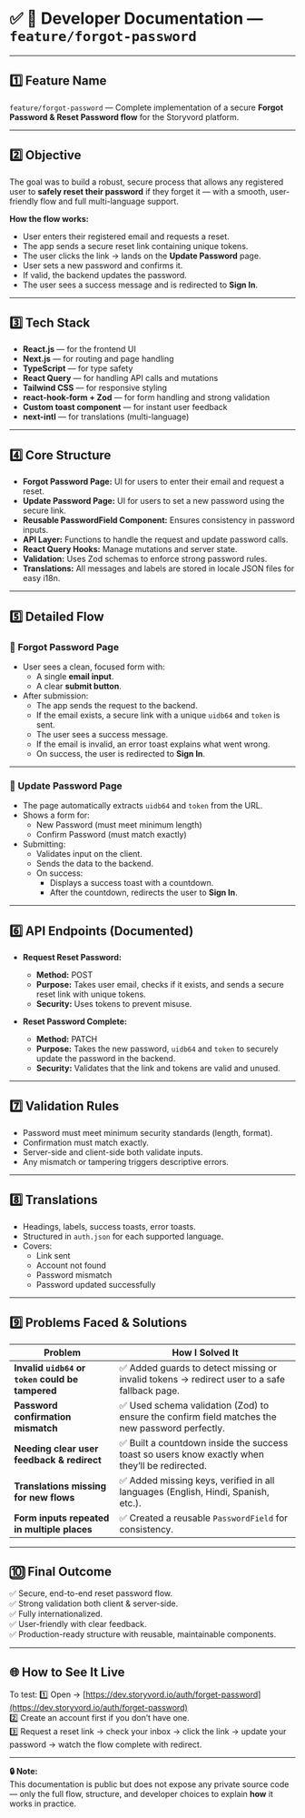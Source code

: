 # ✅ 📂 Developer Documentation — `feature/forgot-password`

---

## 1️⃣ Feature Name

`feature/forgot-password` — Complete implementation of a secure **Forgot Password & Reset Password flow** for the Storyvord platform.

---

## 2️⃣ Objective

The goal was to build a robust, secure process that allows any registered user to **safely reset their password** if they forget it — with a smooth, user-friendly flow and full multi-language support.

**How the flow works:**
- User enters their registered email and requests a reset.
- The app sends a secure reset link containing unique tokens.
- The user clicks the link → lands on the **Update Password** page.
- User sets a new password and confirms it.
- If valid, the backend updates the password.
- The user sees a success message and is redirected to **Sign In**.

---

## 3️⃣ Tech Stack

- **React.js** — for the frontend UI
- **Next.js** — for routing and page handling
- **TypeScript** — for type safety
- **React Query** — for handling API calls and mutations
- **Tailwind CSS** — for responsive styling
- **react-hook-form + Zod** — for form handling and strong validation
- **Custom toast component** — for instant user feedback
- **next-intl** — for translations (multi-language)

---

## 4️⃣ Core Structure

- **Forgot Password Page:** UI for users to enter their email and request a reset.
- **Update Password Page:** UI for users to set a new password using the secure link.
- **Reusable PasswordField Component:** Ensures consistency in password inputs.
- **API Layer:** Functions to handle the request and update password calls.
- **React Query Hooks:** Manage mutations and server state.
- **Validation:** Uses Zod schemas to enforce strong password rules.
- **Translations:** All messages and labels are stored in locale JSON files for easy i18n.

---

## 5️⃣ Detailed Flow

### 🔹 Forgot Password Page

- User sees a clean, focused form with:
  - A single **email input**.
  - A clear **submit button**.
- After submission:
  - The app sends the request to the backend.
  - If the email exists, a secure link with a unique `uidb64` and `token` is sent.
  - The user sees a success message.
  - If the email is invalid, an error toast explains what went wrong.
  - On success, the user is redirected to **Sign In**.

---

### 🔹 Update Password Page

- The page automatically extracts `uidb64` and `token` from the URL.
- Shows a form for:
  - New Password (must meet minimum length)
  - Confirm Password (must match exactly)
- Submitting:
  - Validates input on the client.
  - Sends the data to the backend.
  - On success:
    - Displays a success toast with a countdown.
    - After the countdown, redirects the user to **Sign In**.

---

## 6️⃣ API Endpoints (Documented)

- **Request Reset Password:**  
  - **Method:** POST  
  - **Purpose:** Takes user email, checks if it exists, and sends a secure reset link with unique tokens.
  - **Security:** Uses tokens to prevent misuse.

- **Reset Password Complete:**  
  - **Method:** PATCH  
  - **Purpose:** Takes the new password, `uidb64` and `token` to securely update the password in the backend.
  - **Security:** Validates that the link and tokens are valid and unused.

---

## 7️⃣ Validation Rules

- Password must meet minimum security standards (length, format).
- Confirmation must match exactly.
- Server-side and client-side both validate inputs.
- Any mismatch or tampering triggers descriptive errors.

---

## 8️⃣ Translations

- Headings, labels, success toasts, error toasts.
- Structured in `auth.json` for each supported language.
- Covers:
  - Link sent
  - Account not found
  - Password mismatch
  - Password updated successfully

---

## 9️⃣ Problems Faced & Solutions

| Problem | How I Solved It |
|---------|-----------------|
| **Invalid `uidb64` or `token` could be tampered** | ✅ Added guards to detect missing or invalid tokens → redirect user to a safe fallback page. |
| **Password confirmation mismatch** | ✅ Used schema validation (Zod) to ensure the confirm field matches the new password perfectly. |
| **Needing clear user feedback & redirect** | ✅ Built a countdown inside the success toast so users know exactly when they’ll be redirected. |
| **Translations missing for new flows** | ✅ Added missing keys, verified in all languages (English, Hindi, Spanish, etc.). |
| **Form inputs repeated in multiple places** | ✅ Created a reusable `PasswordField` for consistency. |

---

## 🔟 Final Outcome

✅ Secure, end-to-end reset password flow.  
✅ Strong validation both client & server-side.  
✅ Fully internationalized.  
✅ User-friendly with clear feedback.  
✅ Production-ready structure with reusable, maintainable components.

---

## 🌐 How to See It Live

To test:
1️⃣ Open → [https://dev.storyvord.io/auth/forget-password](https://dev.storyvord.io/auth/forget-password)  
2️⃣ Create an account first if you don’t have one.  
3️⃣ Request a reset link → check your inbox → click the link → update your password → watch the flow complete with redirect.

---

**🔒 Note:**  
This documentation is public but does not expose any private source code — only the full flow, structure, and developer choices to explain **how** it works in practice.
